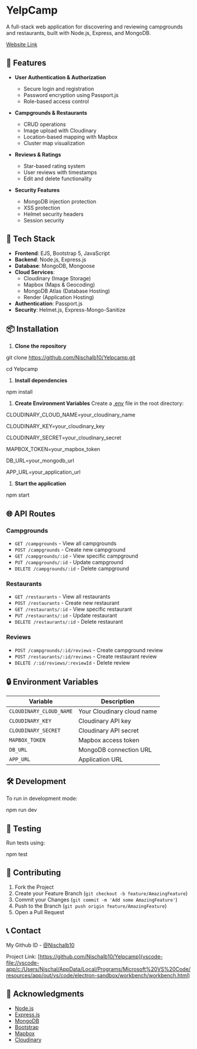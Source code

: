 YelpCamp
========

A full-stack web application for discovering and reviewing campgrounds and restaurants, built with Node.js, Express, and MongoDB.

[Website Link](https://yelpcamp-91u3.onrender.com)

🌟 Features
-----------

-   **User Authentication & Authorization**

    -   Secure login and registration
    -   Password encryption using Passport.js
    -   Role-based access control
-   **Campgrounds & Restaurants**

    -   CRUD operations
    -   Image upload with Cloudinary
    -   Location-based mapping with Mapbox
    -   Cluster map visualization
-   **Reviews & Ratings**

    -   Star-based rating system
    -   User reviews with timestamps
    -   Edit and delete functionality
-   **Security Features**

    -   MongoDB injection protection
    -   XSS protection
    -   Helmet security headers
    -   Session security

🚀 Tech Stack
-------------

-   **Frontend**: EJS, Bootstrap 5, JavaScript
-   **Backend**: Node.js, Express.js
-   **Database**: MongoDB, Mongoose
-   **Cloud Services**:
    -   Cloudinary (Image Storage)
    -   Mapbox (Maps & Geocoding)
    -   MongoDB Atlas (Database Hosting)
    -   Render (Application Hosting)
-   **Authentication**: Passport.js
-   **Security**: Helmet.js, Express-Mongo-Sanitize

📦 Installation
---------------

1.  **Clone the repository**

git clone https://github.com/Nischalb10/Yelpcamp.git

cd Yelpcamp

1.  **Install dependencies**

npm install

1.  **Create Environment Variables** Create a [.env](vscode-file://vscode-app/c:/Users/Nischal/AppData/Local/Programs/Microsoft%20VS%20Code/resources/app/out/vs/code/electron-sandbox/workbench/workbench.html) file in the root directory:

CLOUDINARY_CLOUD_NAME=your_cloudinary_name

CLOUDINARY_KEY=your_cloudinary_key

CLOUDINARY_SECRET=your_cloudinary_secret

MAPBOX_TOKEN=your_mapbox_token

DB_URL=your_mongodb_url

APP_URL=your_application_url

1.  **Start the application**

npm start

🌐 API Routes
-------------

### Campgrounds

-   `GET /campgrounds` - View all campgrounds
-   `POST /campgrounds` - Create new campground
-   `GET /campgrounds/:id` - View specific campground
-   `PUT /campgrounds/:id` - Update campground
-   `DELETE /campgrounds/:id` - Delete campground

### Restaurants

-   `GET /restaurants` - View all restaurants
-   `POST /restaurants` - Create new restaurant
-   `GET /restaurants/:id` - View specific restaurant
-   `PUT /restaurants/:id` - Update restaurant
-   `DELETE /restaurants/:id` - Delete restaurant

### Reviews

-   `POST /campgrounds/:id/reviews` - Create campground review
-   `POST /restaurants/:id/reviews` - Create restaurant review
-   `DELETE /:id/reviews/:reviewId` - Delete review

🔒 Environment Variables
------------------------

| Variable | Description |
| --- | --- |
| `CLOUDINARY_CLOUD_NAME` | Your Cloudinary cloud name |
| `CLOUDINARY_KEY` | Cloudinary API key |
| `CLOUDINARY_SECRET` | Cloudinary API secret |
| `MAPBOX_TOKEN` | Mapbox access token |
| `DB_URL` | MongoDB connection URL |
| `APP_URL` | Application URL |

🛠️ Development
---------------

To run in development mode:

npm run dev

🧪 Testing
----------

Run tests using:

npm test

👥 Contributing
---------------

1.  Fork the Project
2.  Create your Feature Branch (`git checkout -b feature/AmazingFeature`)
3.  Commit your Changes (`git commit -m 'Add some AmazingFeature'`)
4.  Push to the Branch (`git push origin feature/AmazingFeature`)
5.  Open a Pull Request

📞 Contact
----------

My Github ID - [@Nischalb10](vscode-file://vscode-app/c:/Users/Nischal/AppData/Local/Programs/Microsoft%20VS%20Code/resources/app/out/vs/code/electron-sandbox/workbench/workbench.html)

Project Link: [https://github.com/Nischalb10/Yelpcamp](vscode-file://vscode-app/c:/Users/Nischal/AppData/Local/Programs/Microsoft%20VS%20Code/resources/app/out/vs/code/electron-sandbox/workbench/workbench.html)

🙏 Acknowledgments
------------------

-   [Node.js](vscode-file://vscode-app/c:/Users/Nischal/AppData/Local/Programs/Microsoft%20VS%20Code/resources/app/out/vs/code/electron-sandbox/workbench/workbench.html)
-   [Express.js](vscode-file://vscode-app/c:/Users/Nischal/AppData/Local/Programs/Microsoft%20VS%20Code/resources/app/out/vs/code/electron-sandbox/workbench/workbench.html)
-   [MongoDB](vscode-file://vscode-app/c:/Users/Nischal/AppData/Local/Programs/Microsoft%20VS%20Code/resources/app/out/vs/code/electron-sandbox/workbench/workbench.html)
-   [Bootstrap](vscode-file://vscode-app/c:/Users/Nischal/AppData/Local/Programs/Microsoft%20VS%20Code/resources/app/out/vs/code/electron-sandbox/workbench/workbench.html)
-   [Mapbox](vscode-file://vscode-app/c:/Users/Nischal/AppData/Local/Programs/Microsoft%20VS%20Code/resources/app/out/vs/code/electron-sandbox/workbench/workbench.html)
-   [Cloudinary](vscode-file://vscode-app/c:/Users/Nischal/AppData/Local/Programs/Microsoft%20VS%20Code/resources/app/out/vs/code/electron-sandbox/workbench/workbench.html)
